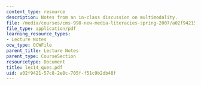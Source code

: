 ```yaml
---
content_type: resource
description: Notes from an in-class discussion on multimodality.
file: /media/courses/cms-998-new-media-literacies-spring-2007/a02f942157c82e8c705ff51c9b2db48f_lec14_ques.pdf
file_type: application/pdf
learning_resource_types:
- Lecture Notes
ocw_type: OCWFile
parent_title: Lecture Notes
parent_type: CourseSection
resourcetype: Document
title: lec14_ques.pdf
uid: a02f9421-57c8-2e8c-705f-f51c9b2db48f
---
```

